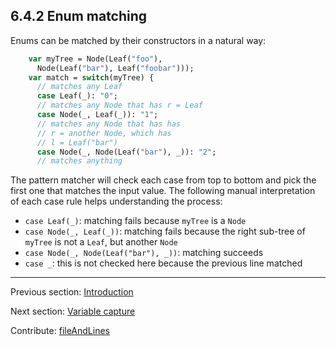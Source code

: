 ## 6.4.2 Enum matching

Enums can be matched by their constructors in a natural way:

```haxe
    var myTree = Node(Leaf("foo"),
      Node(Leaf("bar"), Leaf("foobar")));
    var match = switch(myTree) {
      // matches any Leaf
      case Leaf(_): "0";
      // matches any Node that has r = Leaf
      case Node(_, Leaf(_)): "1";
      // matches any Node that has has
      // r = another Node, which has
      // l = Leaf("bar")
      case Node(_, Node(Leaf("bar"), _)): "2";
      // matches anything
```

The pattern matcher will check each case from top to bottom and pick the first one that matches the input value. The following manual interpretation of each case rule helps understanding the process:



* `case Leaf(_)`: matching fails because `myTree` is a `Node`
* `case Node(_, Leaf(_))`: matching fails because the right sub-tree of `myTree` is not a `Leaf`, but another `Node`
* `case Node(_, Node(Leaf("bar"), _))`: matching succeeds
* `case _`: this is not checked here because the previous line matched

---

Previous section: [Introduction](lf-pattern-matching-introduction.md)

Next section: [Variable capture](lf-pattern-matching-variable-capture.md)

Contribute: [fileAndLines](https://github.com/HaxeFoundation/HaxeManual/blob/master/06-language-features.tex#L134-134)